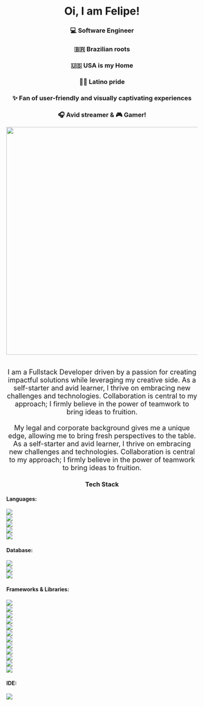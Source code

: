 <h1 align="center"> Oi, I am Felipe!</h1>
<div background-image: url('https://github.com/fliperamos88/fliperamos88/assets/129113618/ca6842ef-6859-44df-b4c5-c6a537465f60')></div>
<div align="center" backgroundI>
     <h3>💻 Software Engineer </h3>  
     <h3>🇧🇷 Brazilian roots </h3>  
     <h3>🇺🇸  USA is my Home</h3>  
     <h3>✌🏼 Latino pride</h3>  
     <h3> ✨ Fan of user-friendly and visually captivating experiences</h3> 
     <h3> 🎧 Avid streamer & 🎮 Gamer!</h3>  

</div>

<div align="center">
   <img src='https://github.com/fliperamos88/fliperamos88/assets/129113618/ca6842ef-6859-44df-b4c5-c6a537465f60' width=600 style="border-radius:50"/>
</div>   <br>



<p style="text-align: center; font-size: large">I am a Fullstack Developer driven by a passion for creating impactful solutions while leveraging my creative side. As a self-starter and avid learner, I thrive on embracing new challenges and technologies. Collaboration is central to my approach; I firmly believe in the power of teamwork to bring ideas to fruition. <br><br>
My legal and corporate background gives me a unique edge, allowing me to bring fresh perspectives to the table. As a self-starter and avid learner, I thrive on embracing new challenges and technologies. Collaboration is central to my approach; I firmly believe in the power of teamwork to bring ideas to fruition. 

</p>

<h3 align="center"> Tech Stack</h1>
<div>
     
</div>

<h4>Languages:</h4>
<div style="display: inline">
<div class='javascript' >
     <img src='https://img.shields.io/badge/JavaScript-323330?style=for-the-badge&logo=javascript&logoColor=F7DF1E'/>
</div>
<div class='typescript' style="display: inline">
     <img src='https://img.shields.io/badge/TypeScript-007ACC?style=for-the-badge&logo=typescript&logoColor=white'/>
</div>
<div class='python'>
     <img src='https://img.shields.io/badge/Python-FFD43B?style=for-the-badge&logo=python&logoColor=blue'/>
</div>
<div class='html5'>
     <img src='https://img.shields.io/badge/HTML5-E34F26?style=for-the-badge&logo=html5&logoColor=white'/>
</div>
<div class='css'>
     <img src='https://img.shields.io/badge/CSS3-1572B6?style=for-the-badge&logo=css3&logoColor=white'/>
</div>
 </div>
<h4>Database:</h4>
<div class='postgresql'>
     <img src='https://img.shields.io/badge/PostgreSQL-316192?style=for-the-badge&logo=postgresql&logoColor=white'/>
</div>
<div class='sequelize'>
     <img src='https://img.shields.io/badge/Sequelize-52B0E7?style=for-the-badge&logo=Sequelize&logoColor=white'/>
</div>
<div class='mongodb'>
     <img src='https://img.shields.io/badge/MongoDB-4EA94B?style=for-the-badge&logo=mongodb&logoColor=white'/>
</div>
<h4>Frameworks & Libraries:</h4>
<div class='nodejs'>
     <img src='https://img.shields.io/badge/Node%20js-339933?style=for-the-badge&logo=nodedotjs&logoColor=white'/>
</div>
<div class='expressjs'>
      <img src='https://img.shields.io/badge/Express%20js-000000?style=for-the-badge&logo=express&logoColor=white'/>
</div>
<div class='nextjs'>
     <img src='https://img.shields.io/badge/next%20js-000000?style=for-the-badge&logo=nextdotjs&logoColor=white'/>
</div>
<div class='react'>
     <img src='https://img.shields.io/badge/React-20232A?style=for-the-badge&logo=react&logoColor=61DAFB'/>
</div>
<div class='jquery'>
     <img src='https://img.shields.io/badge/jQuery-0769AD?style=for-the-badge&logo=jquery&logoColor=white'/>
</div>
<div class='flask'>
     <img src='https://img.shields.io/badge/Flask-000000?style=for-the-          badge&logo=flask&logoColor=white'/>
</div>
<div class='django'>
     <img src='https://img.shields.io/badge/Django-092E20?style=for-the-badge&logo=django&logoColor=green'/>
</div>
<div class='jasmine'>
     <img src='https://img.shields.io/badge/Jasmine-8A4182?style=for-the-badge&logo=Jasmine&logoColor=white'/>
</div>
<div class='jest'>
     <img src='https://img.shields.io/badge/Jest-C21325?style=for-the-badge&logo=jest&logoColor=white'/>
</div>

<div class='tailwind'>
     <img src='https://img.shields.io/badge/Tailwind_CSS-38B2AC?style=for-the-badge&logo=tailwind-css&logoColor=white'/>
</div>
<div class='bootstrap'>
     <img src='https://img.shields.io/badge/Bootstrap-563D7C?style=for-the-badge&logo=bootstrap&logoColor=white'/>
</div>
<div class='docker'>
     <img src='https://img.shields.io/badge/Docker-2CA5E0?style=for-the-badge&logo=docker&logoColor=white'/>
</div>
<h4>IDE:</h4>
<div class='vscode'>
     <img src='https://img.shields.io/badge/VSCode-0078D4?style=for-the-badge&logo=visual%20studio%20code&logoColor=white'/>
</div>













